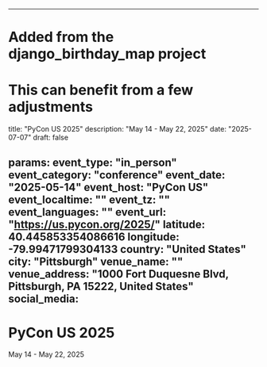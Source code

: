 
---
# Added from the django_birthday_map project
# This can benefit from a few adjustments
title: "PyCon US 2025"
description: "May 14 - May 22, 2025"
date: "2025-07-07"
draft: false

params:
  event_type: "in_person"
  event_category: "conference"
  event_date: "2025-05-14"
  event_host: "PyCon US"
  event_localtime: ""
  event_tz: ""
  event_languages: ""
  event_url: "https://us.pycon.org/2025/"
  latitude: 40.445853354086616
  longitude: -79.99471799304133
  country: "United States"
  city: "Pittsburgh"
  venue_name: ""
  venue_address: "1000 Fort Duquesne Blvd, Pittsburgh, PA 15222, United States"
  social_media:
---

# PyCon US 2025

May 14 - May 22, 2025

